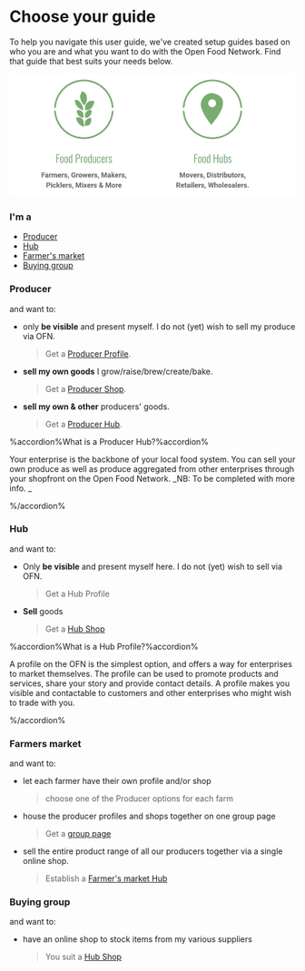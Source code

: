 # Choose your guide

To help you navigate this user guide, we've created setup guides based on who you are and what you want to do with the Open Food Network. Find that guide that best suits your needs below.

![](/assets/foodproducersandhubs.jpg)

### I'm a

* [Producer](#<Producer>)
* [Hub](#<Hub>)
* [Farmer's market](#<Farmers-market>)
* [Buying group](#<Buying-group>)

### Producer

and want to:

* only **be visible** and present myself. I do not \(yet\) wish to sell my produce via OFN.

  > Get a [Producer Profile](/getting-started.md).

* **sell my own goods** I grow/raise/brew/create/bake.

  > Get a [Producer Shop](/producer-set-up-guide.md).

* **sell my own & other** producers' goods.

  > Get a [Producer Hub](/hubs-set-up-guide.md).

%accordion%What is a Producer Hub?%accordion%

Your enterprise is the backbone of your local food system. You can sell your own produce as well as produce aggregated from other enterprises through your shopfront on the Open Food Network. _NB: To be completed with more info. _

%/accordion%

### Hub

and want to:

* Only **be visible** and present myself here. I do not \(yet\) wish to sell via OFN. 
  > Get a Hub Profile
* **Sell** goods 
  > Get a [Hub Shop](/hubs-set-up-guide.md)

%accordion%What is a Hub Profile?%accordion%

A profile on the OFN is the simplest option, and offers a way for enterprises to market themselves. The profile can be used to promote products and services, share your story and provide contact details. A profile makes you visible and contactable to customers and other enterprises who might wish to trade with you.

%/accordion%

### Farmers market

and want to:

* let each farmer have their own profile and/or shop

  > choose one of the Producer options for each farm

* house the producer profiles and shops together on one group page

  > Get a [group page](/farmers-market.md)

* sell the entire product range of all our producers together via a single online shop.

  > Establish a [Farmer's market Hub](/farmers-market.md)

### Buying group

and want to:

* have an online shop to stock items from my various suppliers
  > You suit a [Hub Shop](/buying-group.md)



